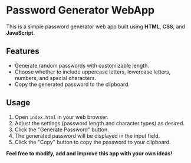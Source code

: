 # Password Generator WebApp

This is a simple password generator web app built using **HTML**, **CSS**, and **JavaScript**.

## Features

- Generate random passwords with customizable length.
- Choose whether to include uppercase letters, lowercase letters, numbers, and special characters.
- Copy the generated password to the clipboard.

## Usage

1. Open `index.html` in your web browser.
2. Adjust the settings (password length and character types) as desired.
3. Click the "Generate Password" button.
4. The generated password will be displayed in the input field.
5. Click the "Copy" button to copy the password to your clipboard.



**Feel free to modify, add and improve this app with your own ideas!**
